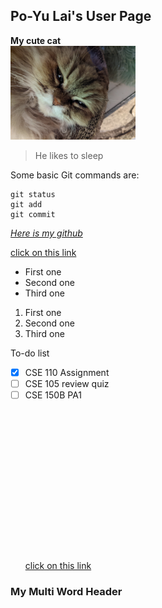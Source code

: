 ## Po-Yu Lai's User Page

**My cute cat**\
<img src="screenshots/PXL(compressed)_20210121_120725538.jpg" alt="drawing" width="200"/>

> He likes to sleep

Some basic Git commands are:
```
git status
git add
git commit
```
 [*Here is my github*](https://github.com/Astraeven0502)

[click on this link](#a-first-level-heading)

- First one
- Second one 
- Third one

1. First one
2. Second one
3. Third one

To-do list
- [x] CSE 110 Assignment
- [ ] CSE 105 review quiz
- [ ] CSE 150B PA1
\
\
\
\
\
\
\
\
\
\
\
\
\
\
\
\
[click on this link](#my-multi-word-header)

### My Multi Word Header